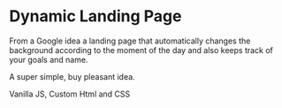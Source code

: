 # Dynamic Landing Page

From a Google idea a landing page that automatically changes the background according to the moment of the day and also keeps track of your goals and name.

A super simple, buy pleasant idea.

Vanilla JS, Custom Html and CSS
